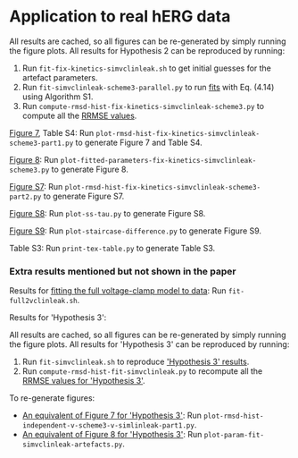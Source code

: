 # Application to real hERG data

All results are cached, so all figures can be re-generated by simply running the figure plots.
All results for Hypothesis 2 can be reproduced by running:

1. Run `fit-fix-kinetics-simvclinleak.sh` to get initial guesses for the artefact parameters.
2. Run `fit-simvclinleak-scheme3-parallel.py` to run [fits](out/herg25oc1-scheme3-simvclinleak) with Eq. (4.14) using Algorithm S1.
3. Run `compute-rmsd-hist-fix-kinetics-simvclinleak-scheme3.py` to compute all the [RRMSE values](out/rmsd-hist-herg25oc1-fixkinetics-simvclinleak-scheme3).

[Figure 7](figs/rmsd-hist-fix-kinetics-simvclinleak-scheme3-part1.pdf), Table S4: Run `plot-rmsd-hist-fix-kinetics-simvclinleak-scheme3-part1.py` to generate Figure 7 and Table S4.

[Figure 8](figs/herg25oc1-simvclinleak-scheme3-fitted-parameters.pdf): Run `plot-fitted-parameters-fix-kinetics-simvclinleak-scheme3.py` to generate Figure 8.

[Figure S7](figs/rmsd-hist-fix-kinetics-simvclinleak-scheme3-part2.png): Run `plot-rmsd-hist-fix-kinetics-simvclinleak-scheme3-part2.py` to generate Figure S7.

[Figure S8](figs/ss-tau.pdf): Run `plot-ss-tau.py` to generate Figure S8.

[Figure S9](figs/hypotheses-comparison-staircase.pdf): Run `plot-staircase-difference.py` to generate Figure S9.

Table S3: Run `print-tex-table.py` to generate Table S3.

### Extra results mentioned but not shown in the paper
Results for [fitting the full voltage-clamp model to data](out/herg25oc1-full2vclinleak): Run `fit-full2vclinleak.sh`.

Results for 'Hypothesis 3':

All results are cached, so all figures can be re-generated by simply running the figure plots.
All results for 'Hypothesis 3' can be reproduced by running:
1. Run `fit-simvclinleak.sh` to reproduce ['Hypothesis 3' results](out/herg25oc1-simvclinleak).
2. Run `compute-rmsd-hist-fit-simvclinleak.py` to recompute all the [RRMSE values for 'Hypothesis 3'](out/rmsd-hist-herg25oc1-fit-simvclinleak).

To re-generate figures:
- [An equivalent of Figure 7 for 'Hypothesis 3'](figs/rmsd-hist-independent-v-scheme3-v-simlinleak-part1.png): Run `plot-rmsd-hist-independent-v-scheme3-v-simlinleak-part1.py`.
- [An equivalent of Figure 8 for 'Hypothesis 3'](figs/herg25oc1-simvclinleak-artefacts.png): Run  `plot-param-fit-simvclinleak-artefacts.py`.
